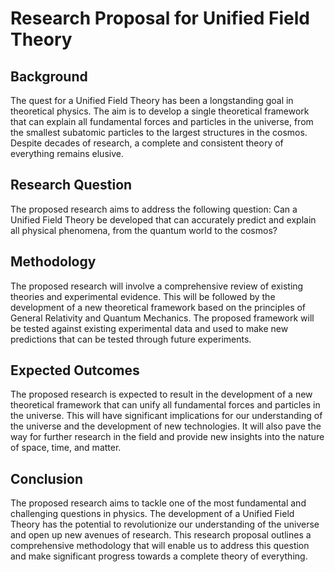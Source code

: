 # Research Proposal for Unified Field Theory

## Background
The quest for a Unified Field Theory has been a longstanding goal in theoretical physics. The aim is to develop a single theoretical framework that can explain all fundamental forces and particles in the universe, from the smallest subatomic particles to the largest structures in the cosmos. Despite decades of research, a complete and consistent theory of everything remains elusive.

## Research Question
The proposed research aims to address the following question:
Can a Unified Field Theory be developed that can accurately predict and explain all physical phenomena, from the quantum world to the cosmos?

## Methodology
The proposed research will involve a comprehensive review of existing theories and experimental evidence. This will be followed by the development of a new theoretical framework based on the principles of General Relativity and Quantum Mechanics. The proposed framework will be tested against existing experimental data and used to make new predictions that can be tested through future experiments.

## Expected Outcomes
The proposed research is expected to result in the development of a new theoretical framework that can unify all fundamental forces and particles in the universe. This will have significant implications for our understanding of the universe and the development of new technologies. It will also pave the way for further research in the field and provide new insights into the nature of space, time, and matter.

## Conclusion
The proposed research aims to tackle one of the most fundamental and challenging questions in physics. The development of a Unified Field Theory has the potential to revolutionize our understanding of the universe and open up new avenues of research. This research proposal outlines a comprehensive methodology that will enable us to address this question and make significant progress towards a complete theory of everything.

